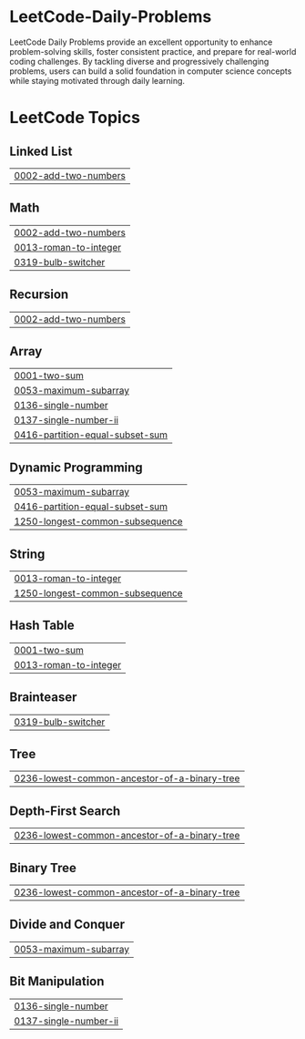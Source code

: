 # LeetCode-Daily-Problems
LeetCode Daily Problems provide an excellent opportunity to enhance problem-solving skills, foster consistent practice, and prepare for real-world coding challenges. By tackling diverse and progressively challenging problems, users can build a solid foundation in computer science concepts while staying motivated through daily learning.

<!---LeetCode Topics Start-->
# LeetCode Topics
## Linked List
|  |
| ------- |
| [0002-add-two-numbers](https://github.com/abhishek252003/LeetCode-Daily-Problems/tree/master/0002-add-two-numbers) |
## Math
|  |
| ------- |
| [0002-add-two-numbers](https://github.com/abhishek252003/LeetCode-Daily-Problems/tree/master/0002-add-two-numbers) |
| [0013-roman-to-integer](https://github.com/abhishek252003/LeetCode-Daily-Problems/tree/master/0013-roman-to-integer) |
| [0319-bulb-switcher](https://github.com/abhishek252003/LeetCode-Daily-Problems/tree/master/0319-bulb-switcher) |
## Recursion
|  |
| ------- |
| [0002-add-two-numbers](https://github.com/abhishek252003/LeetCode-Daily-Problems/tree/master/0002-add-two-numbers) |
## Array
|  |
| ------- |
| [0001-two-sum](https://github.com/abhishek252003/LeetCode-Daily-Problems/tree/master/0001-two-sum) |
| [0053-maximum-subarray](https://github.com/abhishek252003/LeetCode-Daily-Problems/tree/master/0053-maximum-subarray) |
| [0136-single-number](https://github.com/abhishek252003/LeetCode-Daily-Problems/tree/master/0136-single-number) |
| [0137-single-number-ii](https://github.com/abhishek252003/LeetCode-Daily-Problems/tree/master/0137-single-number-ii) |
| [0416-partition-equal-subset-sum](https://github.com/abhishek252003/LeetCode-Daily-Problems/tree/master/0416-partition-equal-subset-sum) |
## Dynamic Programming
|  |
| ------- |
| [0053-maximum-subarray](https://github.com/abhishek252003/LeetCode-Daily-Problems/tree/master/0053-maximum-subarray) |
| [0416-partition-equal-subset-sum](https://github.com/abhishek252003/LeetCode-Daily-Problems/tree/master/0416-partition-equal-subset-sum) |
| [1250-longest-common-subsequence](https://github.com/abhishek252003/LeetCode-Daily-Problems/tree/master/1250-longest-common-subsequence) |
## String
|  |
| ------- |
| [0013-roman-to-integer](https://github.com/abhishek252003/LeetCode-Daily-Problems/tree/master/0013-roman-to-integer) |
| [1250-longest-common-subsequence](https://github.com/abhishek252003/LeetCode-Daily-Problems/tree/master/1250-longest-common-subsequence) |
## Hash Table
|  |
| ------- |
| [0001-two-sum](https://github.com/abhishek252003/LeetCode-Daily-Problems/tree/master/0001-two-sum) |
| [0013-roman-to-integer](https://github.com/abhishek252003/LeetCode-Daily-Problems/tree/master/0013-roman-to-integer) |
## Brainteaser
|  |
| ------- |
| [0319-bulb-switcher](https://github.com/abhishek252003/LeetCode-Daily-Problems/tree/master/0319-bulb-switcher) |
## Tree
|  |
| ------- |
| [0236-lowest-common-ancestor-of-a-binary-tree](https://github.com/abhishek252003/LeetCode-Daily-Problems/tree/master/0236-lowest-common-ancestor-of-a-binary-tree) |
## Depth-First Search
|  |
| ------- |
| [0236-lowest-common-ancestor-of-a-binary-tree](https://github.com/abhishek252003/LeetCode-Daily-Problems/tree/master/0236-lowest-common-ancestor-of-a-binary-tree) |
## Binary Tree
|  |
| ------- |
| [0236-lowest-common-ancestor-of-a-binary-tree](https://github.com/abhishek252003/LeetCode-Daily-Problems/tree/master/0236-lowest-common-ancestor-of-a-binary-tree) |
## Divide and Conquer
|  |
| ------- |
| [0053-maximum-subarray](https://github.com/abhishek252003/LeetCode-Daily-Problems/tree/master/0053-maximum-subarray) |
## Bit Manipulation
|  |
| ------- |
| [0136-single-number](https://github.com/abhishek252003/LeetCode-Daily-Problems/tree/master/0136-single-number) |
| [0137-single-number-ii](https://github.com/abhishek252003/LeetCode-Daily-Problems/tree/master/0137-single-number-ii) |
<!---LeetCode Topics End-->